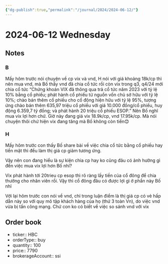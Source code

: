 ```yaml
---
{"dg-publish":true,"permalink":"/journal/2024/2024-06-12/"}
---
```


# 2024-06-12 Wednesday

## Notes

### B

Mấy hôm trước nói chuyện về cp vix và vnd, H nói với giá khoảng 18k/cp thì nên mua vnd, mà Bố thấy vnd đã chia cổ tức rồi còn vix trong q3, q4/24 mới chia cổ tức “Chứng khoán VIX đã thông qua trả cổ tức năm 2023 với tỷ lệ 10% bằng cổ phiếu; phát hành cổ phiếu từ nguồn vốn chủ sở hữu với tỷ lệ 10%; chào bán thêm cổ phiếu cho cổ đông hiện hữu với tỷ lệ 95%, tương ứng chào bán thêm 635,97 triệu cổ phiếu với giá 10.000 đồng/cổ phiếu, huy động 6.359,7 tỷ đồng; và phát hành 20 triệu cổ phiếu ESOP.” Nên Bố nghĩ mua vix lợi hơn chứ. Giờ này đang giá vix 18.9k/cp, vnd 17.95k/cp. Mà nói chuyện thôi chứ hiện vix đang tăng mà Bố không còn tiền😊

### H

Mấy hôm trước con thấy Bố share bài về việc chia cổ tức bằng cổ phiếu hay tiền mặt thì đều làm thị giá cp giảm tương ứng.

Vậy nên con đang hiểu là sự kiện chia cp hay ko cũng đâu có ảnh hưởng gì đến việc mua vix lợi hơn Bố nhỉ?

Vix phát hành tới 20trieu cp esop thì rõ ràng lấy tiền của cổ đông để chia thưởng cho nhân viên rồi. Vậy thì cổ đông đâu có được lợi gì ở phần này Bố nhỉ

Với lại hôm trước con nói về vnd, chỉ trong luận điểm là thị giá cp có vẻ hấp dẫn này so với quy mô tập khách hàng của họ (thứ 3 toàn Vn), do việc vnd vừa bị tấn công mạng. Chứ con ko có biết về việc so sánh vnd với vix

## Order book

- ticker:: HBC
- orderType:: buy
- quantity:: 100
- price:: 7790
- brokerageAccount:: ssi
